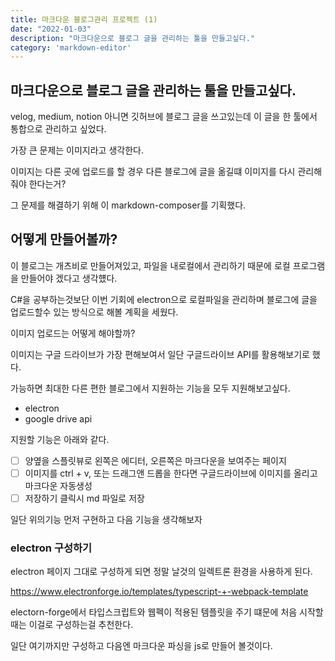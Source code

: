 ```yaml
---
title: 마크다운 블로그관리 프로젝트 (1)
date: "2022-01-03"
description: "마크다운으로 블로그 글을 관리하는 툴을 만들고싶다."
category: 'markdown-editor'
---
```

## 마크다운으로 블로그 글을 관리하는 툴을 만들고싶다.

velog, medium, notion 아니면 깃허브에 블로그 글을 쓰고있는데 이 글을 한 툴에서 통합으로 관리하고 싶었다.

가장 큰 문제는 이미지라고 생각한다.

이미지는 다른 곳에 업로드를 할 경우 다른 블로그에 글을 옮길떄 이미지를 다시 관리해줘야 한다는거?

그 문제를 해결하기 위해 이 markdown-composer를 기획했다.

## 어떻게 만들어볼까?

이 블로그는 개츠비로 만들어져있고, 파일을 내로컬에서 관리하기 때문에 로컬 프로그램을 만들어야 겠다고 생각헀다.

C#을 공부하는것보단 이번 기회에 electron으로 로컬파일을 관리하며 블로그에 글을 업로드할수 있는 방식으로 해볼 계획을 세웠다.

이미지 업로드는 어떻게 해야할까?

이미지는 구글 드라이브가 가장 편해보여서 일단 구글드라이브 API를 활용해보기로 했다.

가능하면 최대한 다른 편한 블로그에서 지원하는 기능을 모두 지원해보고싶다.

- electron
- google drive api

지원할 기능은 아래와 같다.
- [ ] 양옆을 스플릿뷰로 왼쪽은 에디터, 오른쪽은 마크다운을 보여주는 페이지
- [ ] 이미지를 ctrl + v, 또는 드래그앤 드롭을 한다면 구글드라이브에 이미지를 올리고 마크다운 자동생성
- [ ] 저장하기 클릭시 md 파일로 저장

일단 위의기능 먼저 구현하고 다음 기능을 생각해보자

### electron 구성하기 

electron 페이지 그대로 구성하게 되면 정말 날것의 일렉트론 환경을 사용하게 된다.

https://www.electronforge.io/templates/typescript-+-webpack-template

electorn-forge에서 타입스크립트와 웹펙이 적용된 템플릿을 주기 떄문에 처음 시작할때는 이걸로 구성하는걸 추천한다.

일단 여기까지만 구성하고 다음엔 마크다운 파싱을 js로 만들어 볼것이다.